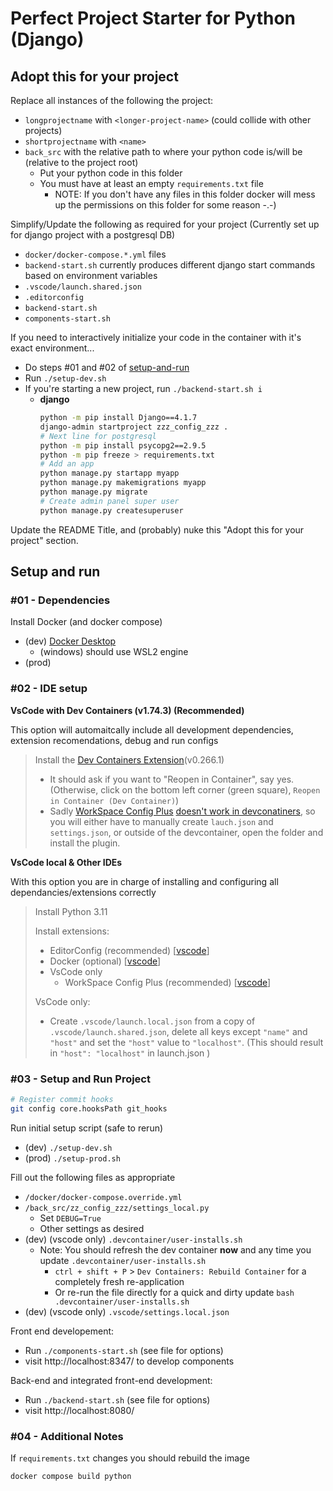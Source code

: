# Perfect Project Starter for Python (Django)

## Adopt this for your project

Replace all instances of the following the project:
* `longprojectname` with `<longer-project-name>` (could collide with other projects)
* `shortprojectname` with `<name>`
* `back_src` with the relative path to where your python code is/will be (relative to the project root)
    * Put your python code in this folder
    * You must have at least an empty `requirements.txt` file
        * NOTE: If you don't have any files in this folder docker will mess up the permissions on this folder for some reason -.-)

Simplify/Update the following as required for your project (Currently set up for django project with a postgresql DB)
* `docker/docker-compose.*.yml` files
* `backend-start.sh` currently produces different django start commands based on environment variables
* `.vscode/launch.shared.json`
* `.editorconfig`
* `backend-start.sh`
* `components-start.sh`

If you need to interactively initialize your code in the container with it's exact environment...
* Do steps #01 and #02 of [setup-and-run](#setup-and-run)
* Run `./setup-dev.sh`
* If you're starting a new project, run `./backend-start.sh i`
    * **django**
        ```bash
        python -m pip install Django==4.1.7
        django-admin startproject zzz_config_zzz .
        # Next line for postgresql
        python -m pip install psycopg2==2.9.5
        python -m pip freeze > requirements.txt
        # Add an app
        python manage.py startapp myapp
        python manage.py makemigrations myapp
        python manage.py migrate
        # Create admin panel super user
        python manage.py createsuperuser
        ```

Update the README Title, and (probably) nuke this "Adopt this for your project" section.

## Setup and run

### #01 - Dependencies

Install Docker (and docker compose)
* (dev) [Docker Desktop](https://www.docker.com/products/docker-desktop/)
    * (windows) should use WSL2 engine
* (prod)

### #02 - IDE setup

**VsCode with Dev Containers (v1.74.3) (Recommended)**

This option will automaitcally include all development dependencies, extension recomendations, debug and run configs

> Install the [Dev Containers Extension](https://marketplace.visualstudio.com/items?itemName=ms-vscode-remote.remote-containers)(v0.266.1)
> * It should ask if you want to "Reopen in Container", say yes. (Otherwise, click on the bottom left corner (green square), `Reopen in Container (Dev Container)`)
> * Sadly [WorkSpace Config Plus](https://marketplace.visualstudio.com/items?itemName=swellaby.workspace-config-plus) [doesn't work in devconatiners](https://github.com/swellaby/vscode-workspace-config-plus/issues/121), so you will either have to manually create `lauch.json` and `settings.json`, or outside of the devcontainer, open the folder and install the plugin.

**VsCode local & Other IDEs**

With this option you are in charge of installing and configuring all dependancies/extensions correctly

> Install Python 3.11
>
> Install extensions:
> * EditorConfig (recommended) [[vscode](https://marketplace.visualstudio.com/items?itemName=EditorConfig.EditorConfig)]
> * Docker (optional) [[vscode](https://marketplace.visualstudio.com/items?itemName=ms-azuretools.vscode-docker)]
> * VsCode only
>   * WorkSpace Config Plus (recommended) [[vscode](https://marketplace.visualstudio.com/items?itemName=swellaby.workspace-config-plus)]
>
> VsCode only:
> * Create `.vscode/launch.local.json` from a copy of `.vscode/launch.shared.json`, delete all keys except `"name"` and `"host"` and set the `"host"` value to `"localhost"`. (This should result in `"host": "localhost"` in launch.json )

### #03 - Setup and Run Project

```bash
# Register commit hooks
git config core.hooksPath git_hooks
```

Run initial setup script (safe to rerun)
* (dev) `./setup-dev.sh`
* (prod) `./setup-prod.sh`

Fill out the following files as appropriate
* `/docker/docker-compose.override.yml`
* `/back_src/zz_config_zzz/settings_local.py`
    * Set `DEBUG=True`
    * Other settings as desired
* (dev) (vscode only) `.devcontainer/user-installs.sh`
    * Note: You should refresh the dev container **now** and any time you update `.devcontainer/user-installs.sh`
        * `ctrl + shift + P` > `Dev Containers: Rebuild Container` for a completely fresh re-application
        * Or re-run the file directly for a quick and dirty update `bash .devcontainer/user-installs.sh`
* (dev) (vscode only) `.vscode/settings.local.json`

Front end developement:
* Run `./components-start.sh` (see file for options)
* visit http://localhost:8347/ to develop components

Back-end and integrated front-end development:
* Run `./backend-start.sh` (see file for options)
* visit http://localhost:8080/

### #04 - Additional Notes

If `requirements.txt` changes you should rebuild the image
```bash
docker compose build python
```
